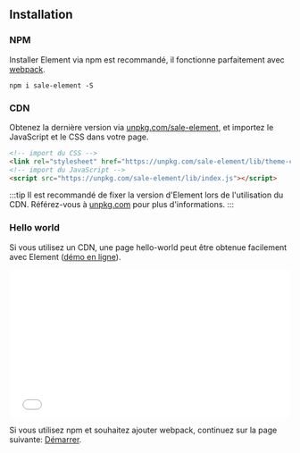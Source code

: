 ## Installation

### NPM

Installer Element via npm est recommandé, il fonctionne parfaitement avec [webpack](https://webpack.js.org/).

```shell
npm i sale-element -S
```

### CDN

Obtenez la dernière version via [unpkg.com/sale-element](https://unpkg.com/sale-element/), et importez le JavaScript et le CSS dans votre page.

```html
<!-- import du CSS -->
<link rel="stylesheet" href="https://unpkg.com/sale-element/lib/theme-chalk/index.css">
<!-- import du JavaScript -->
<script src="https://unpkg.com/sale-element/lib/index.js"></script>
```

:::tip
Il est recommandé de fixer la version d'Element lors de l'utilisation du CDN. Référez-vous à  [unpkg.com](https://unpkg.com) pour plus d'informations.
:::

### Hello world

Si vous utilisez un CDN, une page hello-world peut être obtenue facilement avec Element ([démo en ligne](https://codepen.io/ziyoung/pen/rRKYpd)).

<iframe height="265" style="width: 100%;" scrolling="no" title="Element demo" src="//codepen.io/ziyoung/embed/rRKYpd/?height=265&theme-id=light&default-tab=html" frameborder="no" allowtransparency="true" allowfullscreen="true">
  See the Pen <a href='https://codepen.io/ziyoung/pen/rRKYpd/'>Element demo</a> by hetech
  (<a href='https://codepen.io/ziyoung'>@ziyoung</a>) on <a href='https://codepen.io'>CodePen</a>.
</iframe>

Si vous utilisez npm et souhaitez ajouter webpack, continuez sur la page suivante: [Démarrer](/#/fr-FR/component/quickstart).
